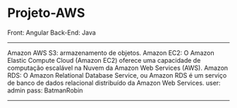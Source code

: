 # Projeto-AWS

Front: Angular
Back-End: Java

___________________________________________

Amazon AWS S3: armazenamento de objetos.
Amazon EC2: O Amazon Elastic Compute Cloud (Amazon EC2) oferece uma capacidade de computação escalável na Nuvem da Amazon Web Services (AWS). 
Amazon RDS: O Amazon Relational Database Service, ou Amazon RDS é um serviço de banco de dados relacional distribuído da Amazon Web Services.
user: admin
pass: BatmanRobin

___________________________________________


